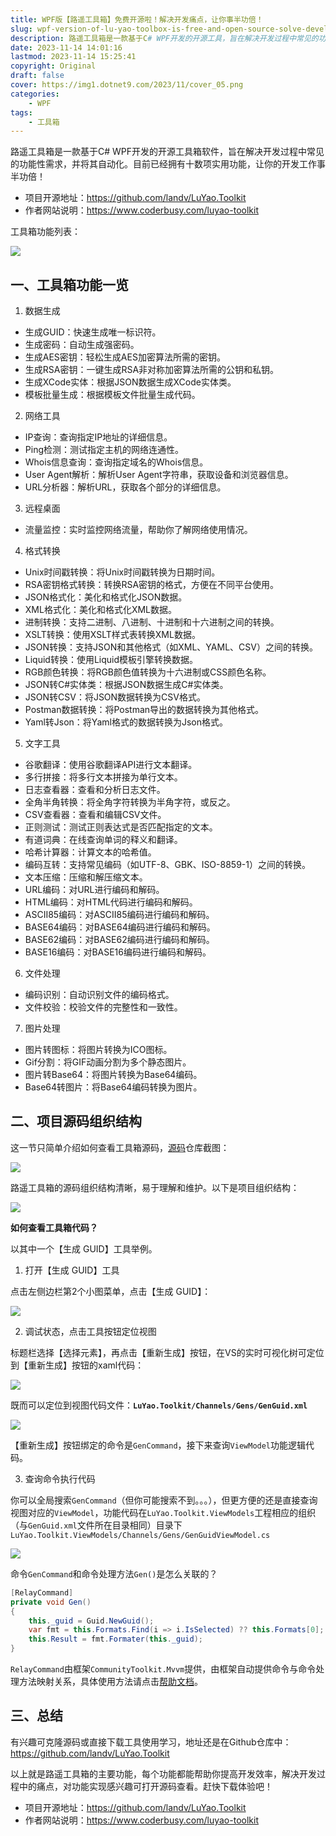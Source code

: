 ```yaml
---
title: WPF版【路遥工具箱】免费开源啦！解决开发痛点，让你事半功倍！
slug: wpf-version-of-lu-yao-toolbox-is-free-and-open-source-solve-development-pain-points-and-get-twice-the-result-with-half-the-effort
description: 路遥工具箱是一款基于C# WPF开发的开源工具，旨在解决开发过程中常见的功能性需求，并将其自动化。目前已经拥有十数项实用功能，让你的开发工作事半功倍！
date: 2023-11-14 14:01:16
lastmod: 2023-11-14 15:25:41
copyright: Original
draft: false
cover: https://img1.dotnet9.com/2023/11/cover_05.png
categories: 
    - WPF
tags: 
    - 工具箱
---
```


路遥工具箱是一款基于C# WPF开发的开源工具箱软件，旨在解决开发过程中常见的功能性需求，并将其自动化。目前已经拥有十数项实用功能，让你的开发工作事半功倍！

- 项目开源地址：https://github.com/landv/LuYao.Toolkit
- 作者网站说明：https://www.coderbusy.com/luyao-toolkit

工具箱功能列表：

![](https://img1.dotnet9.com/2023/11/0502.gif)

## 一、工具箱功能一览

1. 数据生成

- 生成GUID：快速生成唯一标识符。
- 生成密码：自动生成强密码。
- 生成AES密钥：轻松生成AES加密算法所需的密钥。
- 生成RSA密钥：一键生成RSA非对称加密算法所需的公钥和私钥。
- 生成XCode实体：根据JSON数据生成XCode实体类。
- 模板批量生成：根据模板文件批量生成代码。

2. 网络工具

- IP查询：查询指定IP地址的详细信息。
- Ping检测：测试指定主机的网络连通性。
- Whois信息查询：查询指定域名的Whois信息。
- User Agent解析：解析User Agent字符串，获取设备和浏览器信息。
- URL分析器：解析URL，获取各个部分的详细信息。

3. 远程桌面
- 流量监控：实时监控网络流量，帮助你了解网络使用情况。

4. 格式转换

- Unix时间戳转换：将Unix时间戳转换为日期时间。
- RSA密钥格式转换：转换RSA密钥的格式，方便在不同平台使用。
- JSON格式化：美化和格式化JSON数据。
- XML格式化：美化和格式化XML数据。
- 进制转换：支持二进制、八进制、十进制和十六进制之间的转换。
- XSLT转换：使用XSLT样式表转换XML数据。
- JSON转换：支持JSON和其他格式（如XML、YAML、CSV）之间的转换。
- Liquid转换：使用Liquid模板引擎转换数据。
- RGB颜色转换：将RGB颜色值转换为十六进制或CSS颜色名称。
- JSON转C#实体类：根据JSON数据生成C#实体类。
- JSON转CSV：将JSON数据转换为CSV格式。
- Postman数据转换：将Postman导出的数据转换为其他格式。
- Yaml转Json：将Yaml格式的数据转换为Json格式。

5. 文字工具

- 谷歌翻译：使用谷歌翻译API进行文本翻译。
- 多行拼接：将多行文本拼接为单行文本。
- 日志查看器：查看和分析日志文件。
- 全角半角转换：将全角字符转换为半角字符，或反之。
- CSV查看器：查看和编辑CSV文件。
- 正则测试：测试正则表达式是否匹配指定的文本。
- 有道词典：在线查询单词的释义和翻译。
- 哈希计算器：计算文本的哈希值。
- 编码互转：支持常见编码（如UTF-8、GBK、ISO-8859-1）之间的转换。
- 文本压缩：压缩和解压缩文本。
- URL编码：对URL进行编码和解码。
- HTML编码：对HTML代码进行编码和解码。
- ASCII85编码：对ASCII85编码进行编码和解码。
- BASE64编码：对BASE64编码进行编码和解码。
- BASE62编码：对BASE62编码进行编码和解码。
- BASE16编码：对BASE16编码进行编码和解码。

6. 文件处理

- 编码识别：自动识别文件的编码格式。
- 文件校验：校验文件的完整性和一致性。

7. 图片处理

- 图片转图标：将图片转换为ICO图标。
- Gif分割：将GIF动画分割为多个静态图片。
- 图片转Base64：将图片转换为Base64编码。
- Base64转图片：将Base64编码转换为图片。

## 二、项目源码组织结构

这一节只简单介绍如何查看工具箱源码，[源码](https://github.com/landv/LuYao.Toolkit)仓库截图：

![](https://img1.dotnet9.com/2023/11/0501.png)

路遥工具箱的源码组织结构清晰，易于理解和维护。以下是项目组织结构：

![](https://img1.dotnet9.com/2023/11/0503.png)

**如何查看工具箱代码？**

以其中一个【生成 GUID】工具举例。

1. 打开【生成 GUID】工具

点击左侧边栏第2个小图菜单，点击【生成 GUID】：

![](https://img1.dotnet9.com/2023/11/0504.png)

2. 调试状态，点击工具按钮定位视图

标题栏选择【选择元素】，再点击【重新生成】按钮，在VS的实时可视化树可定位到【重新生成】按钮的xaml代码：

![](https://img1.dotnet9.com/2023/11/0505.gif)

既而可以定位到视图代码文件：**`LuYao.Toolkit/Channels/Gens/GenGuid.xml`**

![](https://img1.dotnet9.com/2023/11/0506.png)

【重新生成】按钮绑定的命令是`GenCommand`，接下来查询`ViewModel`功能逻辑代码。

3. 查询命令执行代码

你可以全局搜索`GenCommand`（但你可能搜索不到。。。），但更方便的还是直接查询视图对应的`ViewModel`，功能代码在`LuYao.Toolkit.ViewModels`工程相应的组织（与`GenGuid.xml`文件所在目录相同）目录下`LuYao.Toolkit.ViewModels/Channels/Gens/GenGuidViewModel.cs`

![](https://img1.dotnet9.com/2023/11/0507.png)

命令`GenCommand`和命令处理方法`Gen()`是怎么关联的？

```csharp
[RelayCommand]
private void Gen()
{
    this._guid = Guid.NewGuid();
    var fmt = this.Formats.Find(i => i.IsSelected) ?? this.Formats[0];
    this.Result = fmt.Formater(this._guid);
}
```

`RelayCommand`由框架`CommunityToolkit.Mvvm`提供，由框架自动提供命令与命令处理方法映射关系，具体使用方法请点击[帮助文档](https://learn.microsoft.com/zh-cn/dotnet/communitytoolkit/mvvm/)。

## 三、总结

有兴趣可克隆源码或直接下载工具使用学习，地址还是在Github仓库中：https://github.com/landv/LuYao.Toolkit

以上就是路遥工具箱的主要功能，每个功能都能帮助你提高开发效率，解决开发过程中的痛点，对功能实现感兴趣可打开源码查看。赶快下载体验吧！

- 项目开源地址：https://github.com/landv/LuYao.Toolkit
- 作者网站说明：https://www.coderbusy.com/luyao-toolkit